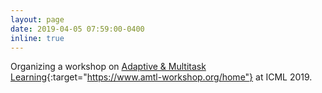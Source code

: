 ```yaml
---
layout: page
date: 2019-04-05 07:59:00-0400
inline: true
---
```


Organizing a workshop on [Adaptive & Multitask Learning](https://www.amtl-workshop.org/home){:target="https://www.amtl-workshop.org/home"} at ICML 2019.
